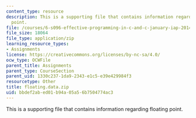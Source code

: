 ```yaml
---
content_type: resource
description: This is a supporting file that contains information regarding floating
  point.
file: /courses/6-s096-effective-programming-in-c-and-c-january-iap-2014/bbdef2abed01b94a05a56b7504774ac3_floating.data.zip
file_size: 18064
file_type: application/zip
learning_resource_types:
- Assignments
license: https://creativecommons.org/licenses/by-nc-sa/4.0/
ocw_type: OCWFile
parent_title: Assignments
parent_type: CourseSection
parent_uid: 1330c237-1da9-2343-e1c5-e39e429984f3
resourcetype: Other
title: floating.data.zip
uid: bbdef2ab-ed01-b94a-05a5-6b7504774ac3
---
```

This is a supporting file that contains information regarding floating point.